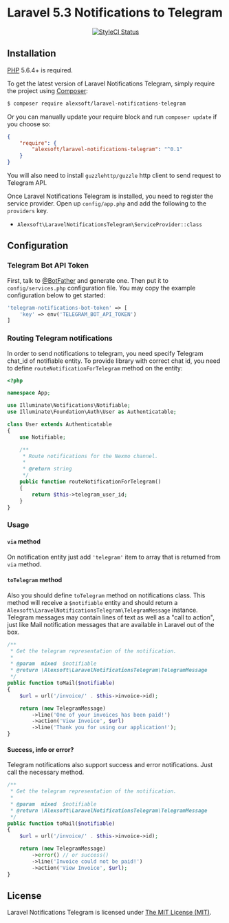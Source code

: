 # Laravel 5.3 Notifications to Telegram

<p align="center">
<a href="https://styleci.io/repos/65285643"><img src="https://styleci.io/repos/65285643/shield" alt="StyleCI Status"></img></a>
</p>

## Installation

[PHP](https://php.net) 5.6.4+ is required.

To get the latest version of Laravel Notifications Telegram, simply require the project using [Composer](https://getcomposer.org):

```bash
$ composer require alexsoft/laravel-notifications-telegram
```

Or you can manually update your require block and run `composer update` if you choose so:

```json
{
    "require": {
        "alexsoft/laravel-notifications-telegram": "^0.1"
    }
}
```

You will also need to install `guzzlehttp/guzzle` http client to send request to Telegram API.

Once Laravel Notifications Telegram is installed, you need to register the service provider. Open up `config/app.php` and add the following to the `providers` key.

* `Alexsoft\LaravelNotificationsTelegram\ServiceProvider::class`

## Configuration

### Telegram Bot API Token
First, talk to [@BotFather](https://core.telegram.org/bots#botfather) and generate one.
Then put it to `config/services.php` configuration file. You may copy the example configuration below to get started:
```php
'telegram-notifications-bot-token' => [
    'key' => env('TELEGRAM_BOT_API_TOKEN')
]
```

### Routing Telegram notifications
In order to send notifications to telegram, you need specify Telegram chat_id of notifiable entity. To provide library with correct chat id, you need to define `routeNotificationForTelegram` method on the entity:

```php
<?php

namespace App;

use Illuminate\Notifications\Notifiable;
use Illuminate\Foundation\Auth\User as Authenticatable;

class User extends Authenticatable
{
    use Notifiable;

    /**
     * Route notifications for the Nexmo channel.
     *
     * @return string
     */
    public function routeNotificationForTelegram()
    {
        return $this->telegram_user_id;
    }
}
```

### Usage

#### `via` method
On notification entity just add `'telegram'` item to array that is returned from `via` method.

#### `toTelegram` method
Also you should define `toTelegram` method on notifications class. This method will receive a `$notifiable` entity and should return a `Alexsoft\LaravelNotificationsTelegram\TelegramMessage` instance.
Telegram messages may contain lines of text as well as a "call to action", just like Mail notification messages that are available in Laravel out of the box.

```php
/**
 * Get the telegram representation of the notification.
 *
 * @param  mixed  $notifiable
 * @return \Alexsoft\LaravelNotificationsTelegram\TelegramMessage
 */
public function toMail($notifiable)
{
    $url = url('/invoice/' . $this->invoice->id);

    return (new TelegramMessage)
        ->line('One of your invoices has been paid!')
        ->action('View Invoice', $url)
        ->line('Thank you for using our application!');
}
```

#### Success, info or error?
Telegram notifications also support success and error notifications.
Just call the necessary method.

```php
/**
 * Get the telegram representation of the notification.
 *
 * @param  mixed  $notifiable
 * @return \Alexsoft\LaravelNotificationsTelegram\TelegramMessage
 */
public function toMail($notifiable)
{
    $url = url('/invoice/' . $this->invoice->id);

    return (new TelegramMessage)
        ->error() // or success()
        ->line('Invoice could not be paid!')
        ->action('View Invoice', $url);
}
```

## License

Laravel Notifications Telegram is licensed under [The MIT License (MIT)](LICENSE).
